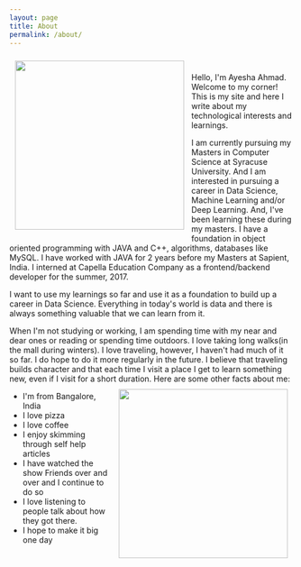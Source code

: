 ```yaml
---
layout: page
title: About
permalink: /about/
---
```

<div style="font-size:0;">
<img style="padding:10px" align="left" src="{{ site.url }}/assets/img/dp.jpg" width="300"  />

</div>
<br>

Hello, I'm Ayesha Ahmad. Welcome to my corner! This is my site and here I write about my technological interests and learnings.

I am currently pursuing my Masters in Computer Science at Syracuse University. And I am interested in pursuing a career in Data Science, Machine Learning and/or Deep Learning. And, I've been learning these during my masters.
I have a foundation in object oriented programming with JAVA and C++, algorithms, databases like MySQL. I have worked with JAVA for 2 years before my Masters at Sapient, India. I interned at Capella Education Company as a frontend/backend developer for the summer, 2017.  

I want to use my learnings so far and use it as a foundation to build up a career in Data Science. Everything in today's world is data and there is always something valuable that we can learn from it.

When I'm not studying or working, I am spending time with my near and dear ones or reading or spending time outdoors. I love taking long walks(in the mall during winters). I love traveling, however, I haven't had much of it so far. I do hope to do it more regularly in the future. I believe that traveling builds character and that each time I visit a place I get to learn something new, even if I visit for a short duration.
<img style="padding:10px" align="right" src="{{ site.url }}/assets/img/dp2.jpg" width="300"/>
Here are some other facts about me:

- I'm from Bangalore, India
- I love pizza
- I love coffee
- I enjoy skimming through self help articles
- I have watched the show Friends over and over and I continue to do so
- I love listening to people talk about how they got there.
- I hope to make it big one day

